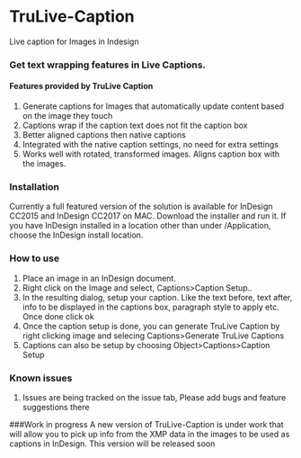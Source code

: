 # TruLive-Caption
Live caption for Images in Indesign
### Get text wrapping features in Live Captions.
#### Features provided by TruLive Caption
1. Generate captions for Images that automatically update content based on the image they touch
2. Captions wrap if the caption text does not fit the caption box
3. Better aligned captions then native captions
4. Integrated with the native caption settings, no need for extra settings
5. Works well with rotated, transformed images. Aligns caption box with the images.

### Installation
Currently a full featured version of the solution is available for InDesign CC2015 and InDesign CC2017 on MAC.
Download the installer and run it. If you have InDesign installed in a location other than under /Application, choose the InDesign install location.

### How to use
1. Place an image in an InDesign document.
2. Right click on the Image and select, Captions>Caption Setup..
3. In the resulting dialog, setup your caption. Like the text before, text after, info to be displayed in the captions box, paragraph style to apply etc. Once done click ok
4. Once the caption setup is done, you can generate TruLive Caption by right clicking image and selecing Captions>Generate TruLive Captions
5. Captions can also be setup by choosing Object>Captions>Caption Setup

### Known issues
1. Issues are being tracked on the issue tab, Please add bugs and feature suggestions there

###Work in progress
A new version of TruLive-Caption is under work that will allow you to pick up info from the XMP data in the images to be used as captions in InDesign. This version will be released soon

